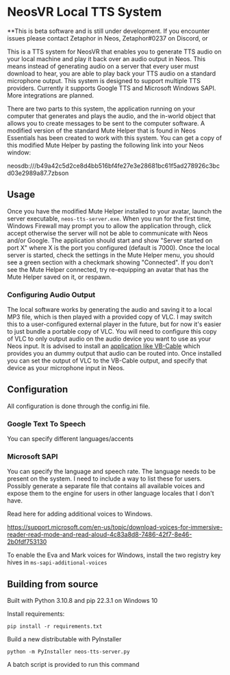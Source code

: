 # NeosVR Local TTS System

**This is beta software and is still under development. If you encounter issues please contact Zetaphor in Neos, Zetaphor#0237 on Discord, or

This is a TTS system for NeosVR that enables you to generate TTS audio on your local machine and play it back over an audio output in Neos.
This means instead of generating audio on a server that every user must download to hear, you are able to play back your TTS audio on a standard microphone output.
This system is designed to support multiple TTS providers. Currently it supports Google TTS and Microsoft Windows SAPI. More integrations are planned.

There are two parts to this system, the application running on your computer that generates and plays the audio, and the in-world object that allows you to
create messages to be sent to the computer software. A modified version of the standard Mute Helper that is found in Neos Essentials has been created to work with this system.
You can get a copy of this modified Mute Helper by pasting the following link into your Neos window:

neosdb:///b49a42c5d2ce8d4bb516bf4fe27e3e28681bc61f5ad278926c3bcd03e2989a87.7zbson

## Usage

Once you have the modified Mute Helper installed to your avatar, launch the server executable, `neos-tts-server.exe`.
When you run for the first time, Windows Firewall may prompt you to allow the application through, click accept otherwise the server will not be able to communicate with Neos and/or Google.
The application should start and show "Server started on port X" where X is the port you configured (default is 7000).
Once the local server is started, check the settings in the Mute Helper menu, you should see a green section with a checkmark showing "Connected".
If you don't see the Mute Helper connected, try re-equipping an avatar that has the Mute Helper saved on it, or respawn.

### Configuring Audio Output

The local software works by generating the audio and saving it to a local MP3 file, which is then played with a provided copy of VLC.
I may switch this to a user-configured external player in the future, but for now it's easier to just bundle a portable copy of VLC.
You will need to configure this copy of VLC to only output audio on the audio device you want to use as your Neos input.
It is advised to install an [application like VB-Cable](https://vb-audio.com/Cable/) which provides you an dummy output that audio can be routed into.
Once installed you can set the output of VLC to the VB-Cable output, and specify that device as your microphone input in Neos.

## Configuration

All configuration is done through the config.ini file.

### Google Text To Speech

You can specify different languages/accents

### Microsoft SAPI

You can specify the language and speech rate. The language needs to be present on the system. I need to include a way to list these for users.
Possibly generate a separate file that contains all available voices and expose them to the engine for users in other language locales that I don't have.

Read here for adding additional voices to Windows.

https://support.microsoft.com/en-us/topic/download-voices-for-immersive-reader-read-mode-and-read-aloud-4c83a8d8-7486-42f7-8e46-2b0fdf753130

To enable the Eva and Mark voices for Windows, install the two registry key hives in `ms-sapi-additional-voices`

## Building from source

Built with Python 3.10.8 and pip 22.3.1 on Windows 10

Install requirements:

```pip install -r requirements.txt```

Build a new distributable with PyInstaller

```python -m PyInstaller neos-tts-server.py```

A batch script is provided to run this command
